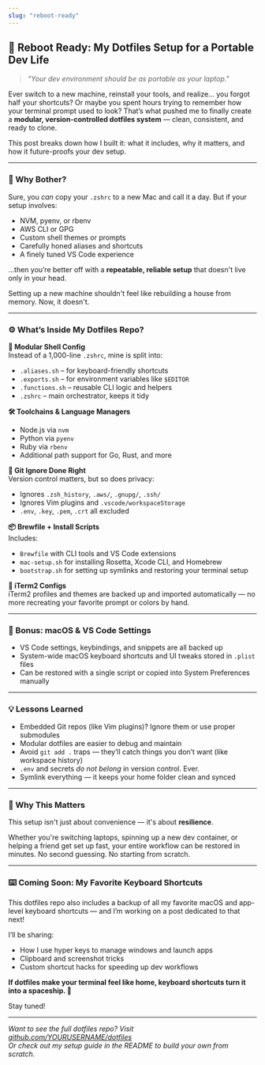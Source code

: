 ```yaml
---
slug: "reboot-ready"
---
```


## 🧬 Reboot Ready: My Dotfiles Setup for a Portable Dev Life

> *"Your dev environment should be as portable as your laptop."*

Ever switch to a new machine, reinstall your tools, and realize… you forgot half your shortcuts? Or maybe you spent hours trying to remember how your terminal prompt used to look? That’s what pushed me to finally create a **modular, version-controlled dotfiles system** — clean, consistent, and ready to clone.

This post breaks down how I built it: what it includes, why it matters, and how it future-proofs your dev setup.

---

### 🧠 Why Bother?

Sure, you *can* copy your `.zshrc` to a new Mac and call it a day. But if your setup involves:

- NVM, pyenv, or rbenv
- AWS CLI or GPG
- Custom shell themes or prompts
- Carefully honed aliases and shortcuts
- A finely tuned VS Code experience

…then you’re better off with a **repeatable, reliable setup** that doesn't live only in your head.

Setting up a new machine shouldn't feel like rebuilding a house from memory. Now, it doesn't.

---

### ⚙️ What’s Inside My Dotfiles Repo?

**🧩 Modular Shell Config**  
Instead of a 1,000-line `.zshrc`, mine is split into:
- `.aliases.sh` – for keyboard-friendly shortcuts
- `.exports.sh` – for environment variables like `$EDITOR`
- `.functions.sh` – reusable CLI logic and helpers
- `.zshrc` – main orchestrator, keeps it tidy

**🛠️ Toolchains & Language Managers**  
- Node.js via `nvm`
- Python via `pyenv`
- Ruby via `rbenv`
- Additional path support for Go, Rust, and more

**🧼 Git Ignore Done Right**  
Version control matters, but so does privacy:
- Ignores `.zsh_history`, `.aws/`, `.gnupg/`, `.ssh/`
- Ignores Vim plugins and `.vscode/workspaceStorage`
- `.env`, `.key`, `.pem`, `.crt` all excluded

**📦 Brewfile + Install Scripts**  
Includes:
- `Brewfile` with CLI tools and VS Code extensions
- `mac-setup.sh` for installing Rosetta, Xcode CLI, and Homebrew
- `bootstrap.sh` for setting up symlinks and restoring your terminal setup

**📁 iTerm2 Configs**  
iTerm2 profiles and themes are backed up and imported automatically — no more recreating your favorite prompt or colors by hand.

---

### 📸 Bonus: macOS & VS Code Settings

- VS Code settings, keybindings, and snippets are all backed up
- System-wide macOS keyboard shortcuts and UI tweaks stored in `.plist` files
- Can be restored with a single script or copied into System Preferences manually

---

### 💡 Lessons Learned

- Embedded Git repos (like Vim plugins)? Ignore them or use proper submodules
- Modular dotfiles are easier to debug and maintain
- Avoid `git add .` traps — they’ll catch things you don’t want (like workspace history)
- `.env` and secrets *do not belong* in version control. Ever.
- Symlink everything — it keeps your home folder clean and synced

---

### 🚀 Why This Matters

This setup isn't just about convenience — it's about **resilience**.

Whether you're switching laptops, spinning up a new dev container, or helping a friend get set up fast, your entire workflow can be restored in minutes. No second guessing. No starting from scratch.

---

### ⌨️ Coming Soon: My Favorite Keyboard Shortcuts

This dotfiles repo also includes a backup of all my favorite macOS and app-level keyboard shortcuts — and I’m working on a post dedicated to that next!

I’ll be sharing:
- How I use hyper keys to manage windows and launch apps
- Clipboard and screenshot tricks
- Custom shortcut hacks for speeding up dev workflows

**If dotfiles make your terminal feel like home, keyboard shortcuts turn it into a spaceship. 🚀**

Stay tuned!

---

*Want to see the full dotfiles repo? Visit [github.com/YOURUSERNAME/dotfiles](https://github.com/YOURUSERNAME/dotfiles)*  
*Or check out my setup guide in the README to build your own from scratch.*
